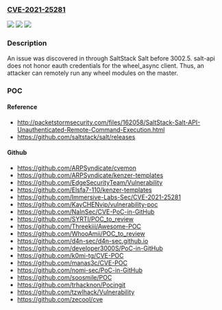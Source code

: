 ### [CVE-2021-25281](https://cve.mitre.org/cgi-bin/cvename.cgi?name=CVE-2021-25281)
![](https://img.shields.io/static/v1?label=Product&message=n%2Fa&color=blue)
![](https://img.shields.io/static/v1?label=Version&message=n%2Fa&color=blue)
![](https://img.shields.io/static/v1?label=Vulnerability&message=n%2Fa&color=brighgreen)

### Description

An issue was discovered in through SaltStack Salt before 3002.5. salt-api does not honor eauth credentials for the wheel_async client. Thus, an attacker can remotely run any wheel modules on the master.

### POC

#### Reference
- http://packetstormsecurity.com/files/162058/SaltStack-Salt-API-Unauthenticated-Remote-Command-Execution.html
- https://github.com/saltstack/salt/releases

#### Github
- https://github.com/ARPSyndicate/cvemon
- https://github.com/ARPSyndicate/kenzer-templates
- https://github.com/EdgeSecurityTeam/Vulnerability
- https://github.com/Elsfa7-110/kenzer-templates
- https://github.com/Immersive-Labs-Sec/CVE-2021-25281
- https://github.com/KayCHENvip/vulnerability-poc
- https://github.com/NaInSec/CVE-PoC-in-GitHub
- https://github.com/SYRTI/POC_to_review
- https://github.com/Threekiii/Awesome-POC
- https://github.com/WhooAmii/POC_to_review
- https://github.com/d4n-sec/d4n-sec.github.io
- https://github.com/developer3000S/PoC-in-GitHub
- https://github.com/k0mi-tg/CVE-POC
- https://github.com/manas3c/CVE-POC
- https://github.com/nomi-sec/PoC-in-GitHub
- https://github.com/soosmile/POC
- https://github.com/trhacknon/Pocingit
- https://github.com/tzwlhack/Vulnerability
- https://github.com/zecool/cve

